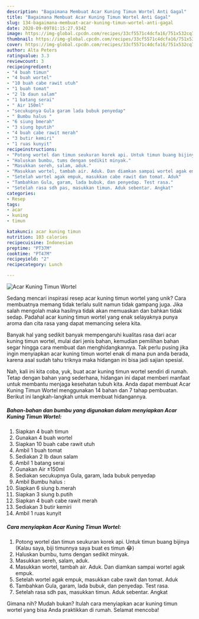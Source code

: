 ```yaml
---
description: "Bagaimana Membuat Acar Kuning Timun Wortel Anti Gagal"
title: "Bagaimana Membuat Acar Kuning Timun Wortel Anti Gagal"
slug: 134-bagaimana-membuat-acar-kuning-timun-wortel-anti-gagal
date: 2020-09-09T01:15:27.934Z
image: https://img-global.cpcdn.com/recipes/33cf5571c4dcfa16/751x532cq70/acar-kuning-timun-wortel-foto-resep-utama.jpg
thumbnail: https://img-global.cpcdn.com/recipes/33cf5571c4dcfa16/751x532cq70/acar-kuning-timun-wortel-foto-resep-utama.jpg
cover: https://img-global.cpcdn.com/recipes/33cf5571c4dcfa16/751x532cq70/acar-kuning-timun-wortel-foto-resep-utama.jpg
author: Alta Peters
ratingvalue: 3.3
reviewcount: 3
recipeingredient:
- "4 buah timun"
- "4 buah wortel"
- "10 buah cabe rawit utuh"
- "1 buah tomat"
- "2 lb daun salam"
- "1 batang serai"
- " Air 150ml"
- "secukupnya Gula garam lada bubuk penyedap"
- " Bumbu halus "
- "6 siung bmerah"
- "3 siung bputih"
- "4 buah cabe rawit merah"
- "3 butir kemiri"
- "1 ruas kunyit"
recipeinstructions:
- "Potong wortel dan timun seukuran korek api. Untuk timun buang bijinya (Kalau saya, biji timunnya saya buat es timun 😂)"
- "Haluskan bumbu, tums dengan sedikit minyak."
- "Masukkan sereh, salam, aduk."
- "Masukkan wortel, tambah air. Aduk. Dan diamkan sampai wortel agak empuk."
- "Setelah wortel agak empuk, masukkan cabe rawit dan tomat. Aduk"
- "Tambahkan Gula, garam, lada bubuk, dan penyedap. Test rasa."
- "Setelah rasa sdh pas, masukkan timun. Aduk sebentar. Angkat"
categories:
- Resep
tags:
- acar
- kuning
- timun

katakunci: acar kuning timun 
nutrition: 103 calories
recipecuisine: Indonesian
preptime: "PT37M"
cooktime: "PT47M"
recipeyield: "2"
recipecategory: Lunch

---
```



![Acar Kuning Timun Wortel](https://img-global.cpcdn.com/recipes/33cf5571c4dcfa16/751x532cq70/acar-kuning-timun-wortel-foto-resep-utama.jpg)

Sedang mencari inspirasi resep acar kuning timun wortel yang unik? Cara membuatnya memang tidak terlalu sulit namun tidak gampang juga. Jika salah mengolah maka hasilnya tidak akan memuaskan dan bahkan tidak sedap. Padahal acar kuning timun wortel yang enak selayaknya punya aroma dan cita rasa yang dapat memancing selera kita.



Banyak hal yang sedikit banyak mempengaruhi kualitas rasa dari acar kuning timun wortel, mulai dari jenis bahan, kemudian pemilihan bahan segar hingga cara membuat dan menghidangkannya. Tak perlu pusing jika ingin menyiapkan acar kuning timun wortel enak di mana pun anda berada, karena asal sudah tahu triknya maka hidangan ini bisa jadi sajian spesial.


Nah, kali ini kita coba, yuk, buat acar kuning timun wortel sendiri di rumah. Tetap dengan bahan yang sederhana, hidangan ini dapat memberi manfaat untuk membantu menjaga kesehatan tubuh kita. Anda dapat membuat Acar Kuning Timun Wortel menggunakan 14 bahan dan 7 tahap pembuatan. Berikut ini langkah-langkah untuk membuat hidangannya.

<!--inarticleads1-->

##### Bahan-bahan dan bumbu yang digunakan dalam menyiapkan Acar Kuning Timun Wortel:

1. Siapkan 4 buah timun
1. Gunakan 4 buah wortel
1. Siapkan 10 buah cabe rawit utuh
1. Ambil 1 buah tomat
1. Sediakan 2 lb daun salam
1. Ambil 1 batang serai
1. Gunakan  Air ±150ml
1. Sediakan secukupnya Gula, garam, lada bubuk penyedap
1. Ambil  Bumbu halus :
1. Siapkan 6 siung b.merah
1. Siapkan 3 siung b.putih
1. Siapkan 4 buah cabe rawit merah
1. Sediakan 3 butir kemiri
1. Ambil 1 ruas kunyit




<!--inarticleads2-->

##### Cara menyiapkan Acar Kuning Timun Wortel:

1. Potong wortel dan timun seukuran korek api. Untuk timun buang bijinya (Kalau saya, biji timunnya saya buat es timun 😂)
1. Haluskan bumbu, tums dengan sedikit minyak.
1. Masukkan sereh, salam, aduk.
1. Masukkan wortel, tambah air. Aduk. Dan diamkan sampai wortel agak empuk.
1. Setelah wortel agak empuk, masukkan cabe rawit dan tomat. Aduk
1. Tambahkan Gula, garam, lada bubuk, dan penyedap. Test rasa.
1. Setelah rasa sdh pas, masukkan timun. Aduk sebentar. Angkat




Gimana nih? Mudah bukan? Itulah cara menyiapkan acar kuning timun wortel yang bisa Anda praktikkan di rumah. Selamat mencoba!
